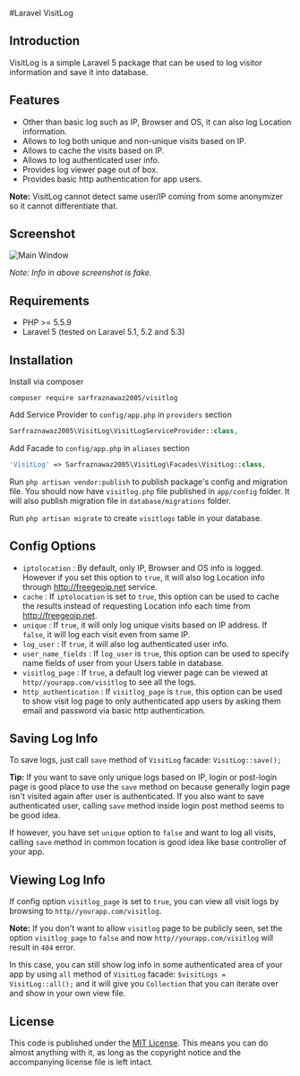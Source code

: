#Laravel VisitLog

## Introduction ##

VisitLog is a simple Laravel 5 package that can be used to log visitor information and save it into database. 

## Features ##

 - Other than basic log such as IP, Browser and OS, it can also log Location information.
 - Allows to log both unique and non-unique visits based on IP.
 - Allows to cache the visits based on IP.
 - Allows to log authenticated user info.
 - Provides log viewer page out of box.
 - Provides basic http authentication for app users.


**Note:** VisitLog cannot detect same user/IP coming from some anonymizer so it cannot differentiate that.

## Screenshot ##

![Main Window](https://raw.github.com/sarfraznawaz2005/visitlog/master/screen.png)

*Note: Info in above screenshot is fake.*

## Requirements ##

 - PHP >= 5.5.9
 - Laravel 5 (tested on Laravel 5.1, 5.2 and 5.3)

## Installation ##

Install via composer
```
composer require sarfraznawaz2005/visitlog
```

Add Service Provider to `config/app.php` in `providers` section
```php
Sarfraznawaz2005\VisitLog\VisitLogServiceProvider::class,
```

Add Facade to `config/app.php` in `aliases` section
```php
'VisitLog' => Sarfraznawaz2005\VisitLog\Facades\VisitLog::class,
```

Run `php artisan vendor:publish` to publish package's config and migration file. You should now have `visitlog.php` file published in `app/config` folder. It will also publish migration file in `database/migrations` folder.

Run `php artisan migrate` to create `visitlogs` table in your database.

## Config Options ##

 - `iptolocation` : By default, only IP, Browser and OS info is logged. However if you set this option to `true`, it will also log Location info through  http://freegeoip.net service.
 - `cache` : If `iptolocation` is set to `true`, this option can be used to cache the results instead of requesting Location info each time from http://freegeoip.net. 
 - `unique` : If `true`, it will only log unique visits based on IP address. If `false`, it will log each visit even from same IP.
 - `log_user` : If `true`, it will also log authenticated user info.
 - `user_name_fields` : If `log_user` is `true`, this option can be used to specify name fields of user from your Users table in database.
 - `visitlog_page` : If `true`, a default log viewer page can be viewed at `http//yourapp.com/visitlog` to see all the logs.
 - `http_authentication` : If `visitlog_page` is `true`, this option can be used to show visit log page to only authenticated app users by asking them email and password via basic http authentication.

## Saving Log Info ##

To save logs, just call `save` method of `VisitLog` facade:
`VisitLog::save();`

**Tip:** If you want to save only unique logs based on IP, login or post-login page is good place to use the `save` method on because generally login page isn't visited again after user is authenticated. If you also want to save authenticated user, calling `save` method inside login post method seems to be good idea.

If however, you have set `unique` option to `false` and want to log all visits, calling `save` method in common location is good idea like base controller of your app.

## Viewing Log Info ##

If config option `visitlog_page` is set to `true`, you can view all visit logs by browsing to `http//yourapp.com/visitlog`.

**Note:** If you don't want to allow `visitlog` page to be publicly seen, set the option `visitlog_page` to `false` and now `http//yourapp.com/visitlog` will result in `404` error.

In this case, you can still show log info in some authenticated area of your app by using `all` method of `VisitLog` facade: `$visitLogs = VisitLog::all();` and it will give you `Collection` that you can iterate over and show in your own view file.

## License ##

This code is published under the [MIT License](http://opensource.org/licenses/MIT).
This means you can do almost anything with it, as long as the copyright notice and the accompanying license file is left intact.
